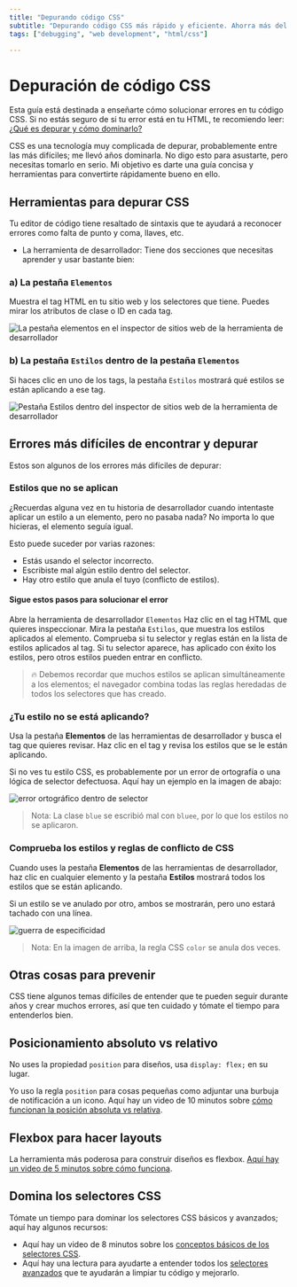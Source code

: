 ```yaml
---
title: "Depurando código CSS"
subtitle: "Depurando código CSS más rápido y eficiente. Ahorra más del 50% de tu tiempo de depuración al programar CSS."
tags: ["debugging", "web development", "html/css"]

--- 
```


# Depuración de código CSS

Esta guía está destinada a enseñarte cómo solucionar errores en tu código CSS. Si no estás seguro de si tu error está en tu HTML, te recomiendo leer: [¿Qué es depurar y cómo dominarlo?](https://4geeks.com/es/lesson/que-es-depurar-codigo)

CSS es una tecnología muy complicada de depurar, probablemente entre las más difíciles; me llevó años dominarla. No digo esto para asustarte, pero necesitas tomarlo en serio. Mi objetivo es darte una guía concisa y herramientas para convertirte rápidamente bueno en ello.

## Herramientas para depurar CSS

Tu editor de código tiene resaltado de sintaxis que te ayudará a reconocer errores como falta de punto y coma, llaves, etc.
+ La herramienta de desarrollador: Tiene dos secciones que necesitas aprender y usar bastante bien:

### a) La pestaña `Elementos`

Muestra el tag HTML en tu sitio web y los selectores que tiene. Puedes mirar los atributos de clase o ID en cada tag.

![La pestaña elementos en el inspector de sitios web de la herramienta de desarrollador](https://i.imgur.com/oJoH8C3.png?raw=true)

### b) La pestaña `Estilos` dentro de la pestaña `Elementos`

Si haces clic en uno de los tags, la pestaña `Estilos` mostrará qué estilos se están aplicando a ese tag.

![Pestaña Estilos dentro del inspector de sitios web de la herramienta de desarrollador](https://i.imgur.com/UM926NI.png?raw=true)

## Errores más difíciles de encontrar y depurar

Estos son algunos de los errores más difíciles de depurar:

### Estilos que no se aplican

¿Recuerdas alguna vez en tu historia de desarrollador cuando intentaste aplicar un estilo a un elemento, pero no pasaba nada? No importa lo que hicieras, el elemento seguía igual.

Esto puede suceder por varias razones:
- Estás usando el selector incorrecto.
- Escribiste mal algún estilo dentro del selector.
- Hay otro estilo que anula el tuyo (conflicto de estilos).

#### Sigue estos pasos para solucionar el error

Abre la herramienta de desarrollador `Elementos`
Haz clic en el tag HTML que quieres inspeccionar.
Mira la pestaña `Estilos`, que muestra los estilos aplicados al elemento.
Comprueba si tu selector y reglas están en la lista de estilos aplicados al tag.
Si tu selector aparece, has aplicado con éxito los estilos, pero otros estilos pueden entrar en conflicto.

> 🔥 Debemos recordar que muchos estilos se aplican simultáneamente a los elementos; el navegador combina todas las reglas heredadas de todos los selectores que has creado.

### ¿Tu estilo no se está aplicando?

Usa la pestaña **Elementos** de las herramientas de desarrollador y busca el tag que quieres revisar. Haz clic en el tag y revisa los estilos que se le están aplicando.

Si no ves tu estilo CSS, es probablemente por un error de ortografía o una lógica de selector defectuosa. Aquí hay un ejemplo en la imagen de abajo:

![error ortográfico dentro de selector](https://storage.googleapis.com/breathecode-asset-images/misspelling-on-css-selector.gif?raw=true)

> Nota: La clase `blue` se escribió mal con `bluee`, por lo que los estilos no se aplicaron.

### Comprueba los estilos y reglas de conflicto de CSS

Cuando uses la pestaña **Elementos** de las herramientas de desarrollador, haz clic en cualquier elemento y la pestaña **Estilos** mostrará todos los estilos que se están aplicando.

Si un estilo se ve anulado por otro, ambos se mostrarán, pero uno estará tachado con una línea.

![guerra de especificidad](https://i.imgur.com/Gp7hOvA.png?raw=true)

> Nota: En la imagen de arriba, la regla CSS `color` se anula dos veces.

## Otras cosas para prevenir

CSS tiene algunos temas difíciles de entender que te pueden seguir durante años y crear muchos errores, así que ten cuidado y tómate el tiempo para entenderlos bien.

## Posicionamiento absoluto vs relativo

No uses la propiedad `position` para diseños, usa `display: flex;` en su lugar.

Yo uso la regla `position` para cosas pequeñas como adjuntar una burbuja de notificación a un icono. Aquí hay un video de 10 minutos sobre [cómo funcionan la posición absoluta vs relativa](https://www.loom.com/share/3715da41c2ec45be8711c4f8944e406b).

## Flexbox para hacer layouts

La herramienta más poderosa para construir diseños es flexbox. [Aquí hay un video de 5 minutos sobre cómo funciona](https://www.youtube.com/watch?v=ZRc2vUF92e8).

## Domina los selectores CSS

Tómate un tiempo para dominar los selectores CSS básicos y avanzados; aquí hay algunos recursos:

- Aquí hay un video de 8 minutos sobre los [conceptos básicos de los selectores CSS](https://www.youtube.com/watch?v=0Wt1n0wvSe8).
- Aquí hay una lectura para ayudarte a entender todos los [selectores avanzados](https://4geeks.com/es/lesson/mastering-css-selectors-es) que te ayudarán a limpiar tu código y mejorarlo.






